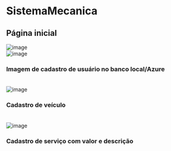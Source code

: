 # SistemaMecanica
## Página inicial
![image](https://user-images.githubusercontent.com/56644658/137376961-5c5c9303-0ebc-4e98-aeb3-9a8297e95e8a.png)
<br>
![image](https://user-images.githubusercontent.com/56644658/137376322-80f451d4-9c26-40c1-b5f8-1cb95a322e14.png)
<br> 
### Imagem de cadastro de usuário no banco local/Azure <br><br>

![image](https://user-images.githubusercontent.com/56644658/137376743-485b2bc0-0ffb-442a-9148-d36b7a7363b7.png)
<br>
### Cadastro de veículo<br><br>
![image](https://user-images.githubusercontent.com/56644658/137376866-74b1f4b4-ef15-4cca-90b3-554f48b3dd36.png)
<br>
### Cadastro de serviço com valor e descrição
